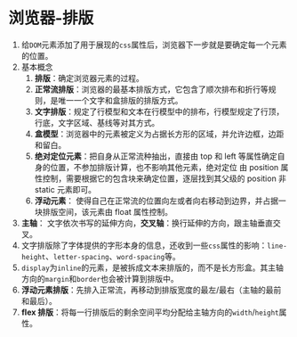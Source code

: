# 浏览器-排版

1. 给`DOM`元素添加了用于展现的`css`属性后，浏览器下一步就是要确定每一个元素的位置。
2. 基本概念
   1. **排版**：确定浏览器元素的过程。
   2. **正常流排版**：浏览器的最基本排版方式，它包含了顺次排布和折行等规则，是唯一一个文字和盒排版的排版方式。
   3. **文字排版**：规定了行模型和文本在行模型中的排布，行模型规定了行顶，行底，文字区域、基线等对其方式。
   4. **盒模型**：浏览器中的元素被定义为占据长方形的区域，并允许边框，边距和留白。
   5. **绝对定位元素**：把自身从正常流种抽出，直接由 top 和 left 等属性确定自身的位置，不参加排版计算，也不影响其他元素，绝对定位 由 position 属性控制，需要根据它的包含块来确定位置，逐层找到其父级的 position 非 static 元素即可。
   6. **浮动元素**： 使得自己在正常流的位置向左或者向右移动到边界，并占据一块排版空间，该元素由 float 属性控制。
3. **主轴**： 文字依次书写的延伸方向，**交叉轴**：换行延伸的方向，跟主轴垂直交叉。
4. 文字排版除了字体提供的字形本身的信息，还收到一些`css`属性的影响：`line-height`、`letter-spacing`、`word-spacing`等。
5. `display`为`inline`的元素，是被拆成文本来排版的，而不是长方形盒。其主轴方向的`margin`和`border`也会被计算到排版中。
6. **浮动元素排版**：先排入正常流，再移动到排版宽度的最左/最右（主轴的最前和最后）。
7. **flex 排版**：将每一行排版后的剩余空间平均分配给主轴方向的`width`/`height`属性。
